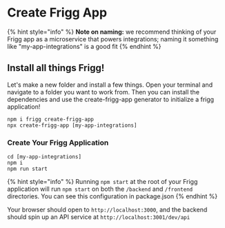 # Create Frigg App

{% hint style="info" %}
**Note on naming:** we recommend thinking of your Frigg app as a microservice that powers integrations; naming it something like "my-app-integrations" is a good fit
{% endhint %}

## Install all things Frigg!

Let's make a new folder and install a few things. Open your terminal and navigate to a folder you want to work from. Then you can install the dependencies and use the create-frigg-app generator to initialize a frigg application!

```
npm i frigg create-frigg-app
npx create-frigg-app [my-app-integrations]
```

### Create Your Frigg Application

```
cd [my-app-integrations]
npm i
npm run start
```

{% hint style="info" %}
Running `npm start` at the root of your Frigg application will run `npm start` on both the `/backend` and `/frontend` directories. You can see this configuration in package.json
{% endhint %}

Your browser should open to `http://localhost:3000`, and the backend should spin up an API service at `http://localhost:3001/dev/api`
